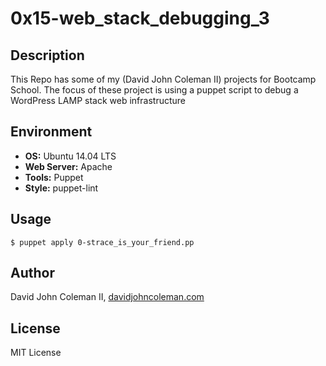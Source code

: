 # 0x15-web_stack_debugging_3

## Description

This Repo has some of my (David John Coleman II) projects for Bootcamp School.
The focus of these project is using a puppet script to debug a WordPress LAMP
stack web infrastructure


## Environment

* __OS:__ Ubuntu 14.04 LTS
* __Web Server:__ Apache
* __Tools:__ Puppet
* __Style:__ puppet-lint

## Usage

```
$ puppet apply 0-strace_is_your_friend.pp
```

## Author

David John Coleman II, [davidjohncoleman.com](http://www.davidjohncoleman.com/)

## License

MIT License
